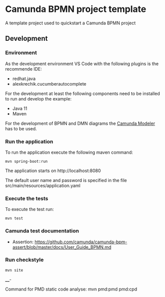 # Camunda BPMN project template

A template project used to quickstart a Camunda BPMN project

## Development

### Environment

As the development environment VS Code with the following plugins is the recommende IDE:

- redhat.java
- alexkrechik.cucumberautocomplete

For the development at least the following components need to be installed to run and develop the example:

- Java 11
- Maven

For the development of BPMN and DMN diagrams the [Camunda Modeler](https://camunda.com/de/download/modeler/) has to be used.

### Run the application

To run the application execute the following maven command:

```
mvn spring-boot:run
```

The application starts on http://localhost:8080

The default user name and password is specified in the file src/main/resources/application.yaml

### Execute the tests

To execute the test run:

```
mvn test
```

### Camunda test documentation

- Assertion: https://github.com/camunda/camunda-bpm-assert/blob/master/docs/User_Guide_BPMN.md

### Run checkstyle

```
mvn site
```

****************************************\_\_****************************************-

Command for PMD static code analyse:
mvn pmd:pmd pmd:cpd
